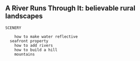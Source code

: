 ## A River Runs Through It:  believable rural landscapes


```
SCENERY

	how to make water reflective
  seafront property
	how to add rivers
	how to build a hill
	mountains
```
